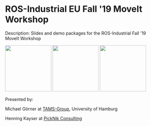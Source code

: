 # ROS-Industrial EU Fall '19 MoveIt Workshop

Description: Slides and demo packages for the ROS-Industrial Fall '19 MoveIt Workshop

<p float="left">
  <img src="https://picknik.ai/assets/images/logo.jpg" width="150"/>
  <img src="http://wiki.ros.org/Industrial?action=AttachFile&do=get&target=ros_industrial_logo.jpg" width="150"/>
  <img src="https://tams.informatik.uni-hamburg.de/img/logo_uhh_2010.png" width="150"/>
</p>

Presented by:

Michael Görner at [TAMS-Group](https://tams.informatik.uni-hamburg.de/), University of Hamburg

Henning Kayser at [PickNik Consulting](http://picknik.ai/)
